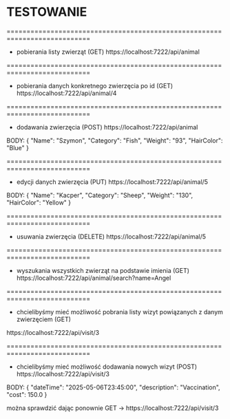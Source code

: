 # TESTOWANIE

===========================================================================

* pobierania listy zwierząt (GET)
https://localhost:7222/api/animal

===========================================================================

* pobierania danych konkretnego zwierzęcia po id (GET)
https://localhost:7222/api/animal/4

===========================================================================

* dodawania zwierzęcia (POST)
https://localhost:7222/api/animal

BODY:
{
    "Name": "Szymon",
    "Category": "Fish",
    "Weight": "93",
    "HairColor": "Blue"
}

===========================================================================

* edycji danych zwierzęcia (PUT)
https://localhost:7222/api/animal/5

BODY:
{
    "Name": "Kacper",
    "Category": "Sheep",
    "Weight": "130",
    "HairColor": "Yellow"
}

===========================================================================

* usuwania zwierzęcia (DELETE)
https://localhost:7222/api/animal/5

===========================================================================

* wyszukania wszystkich zwierząt na podstawie imienia (GET)
https://localhost:7222/api/animal/search?name=Angel

===========================================================================

* chcielibyśmy mieć możliwość pobrania listy wizyt powiązanych z danym zwierzęciem (GET)

https://localhost:7222/api/visit/3

===========================================================================

* chcielibyśmy mieć możliwość dodawania nowych wizyt (POST)
https://localhost:7222/api/visit/3

BODY:
{
  "dateTime": "2025-05-06T23:45:00",
  "description": "Vaccination",
  "cost": 150.0
}

można sprawdzić dając ponownie GET -> https://localhost:7222/api/visit/3
